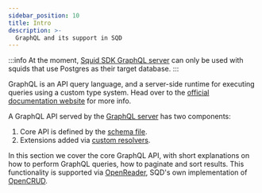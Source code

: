 ```yaml
---
sidebar_position: 10
title: Intro
description: >-
  GraphQL and its support in SQD
---
```


:::info
At the moment, [Squid SDK GraphQL server](/sdk/reference/openreader-server) can only be used with squids that use Postgres as their target database.
:::

GraphQL is an API query language, and a server-side runtime for executing queries using a custom type system. Head over to the [official documentation website](https://graphql.org/learn/) for more info.

A GraphQL API served by the [GraphQL server](/sdk/reference/openreader-server) has two components:

1. Core API is defined by the [schema file](/sdk/reference/schema-file).
2. Extensions added via [custom resolvers](/sdk/reference/openreader-server/configuration/custom-resolvers).

In this section we cover the core GraphQL API, with short explanations on how to perform GraphQL queries, how to paginate and sort results. This functionality is supported via [OpenReader](https://github.com/subsquid/squid-sdk/tree/master/graphql/openreader), SQD's own implementation of [OpenCRUD](https://www.opencrud.org).
